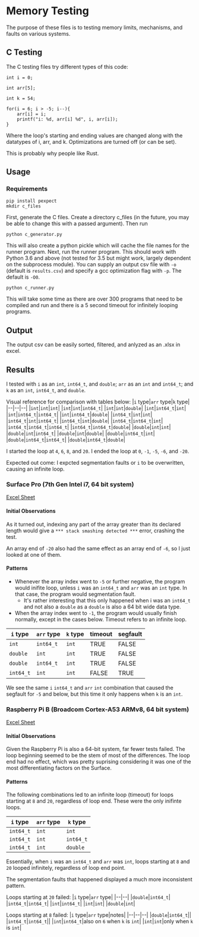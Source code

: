 # Memory Testing
The purpose of these files is to testing memory limits, mechanisms, and faults on various systems.

## C Testing

The C testing files try different types of this code:
```
int i = 0;

int arr[5];

int k = 54;

for(i = 6; i > -5; i--){
    arr[i] = i;
    printf("i: %d, arr[i] %d", i, arr[i]);
}
```

Where the loop's starting and ending values are changed along with the datatypes of i, arr, and k.
Optimizations are turned off (or can be set).

This is probably why people like Rust. 

## Usage

### Requirements

```
pip install pexpect
mkdir c_files
```

First, generate the C files. Create a directory c_files (in the future, you may be able to change this with a passed argument). Then run
```
python c_generator.py
```
This will also create a python pickle which will cache the file names for the runner program.
Next, run the runner program. This should work with Python 3.6 and above (not tested for 3.5 but might work, largely dependent on the subprocess module). You can supply an output csv file with `-o` (default is `results.csv`) and specify a gcc optimization flag with `-p`. The default is `-O0`.
```
python c_runner.py
```
This will take some time as there are over 300 programs that need to be compiled and run and there is a 5 second timeout for infinitely looping programs.

## Output

The output csv can be easily sorted, filtered, and anlyzed as an .xlsx in excel. 

## Results

I tested with `i` as an `int`, `int64_t`, and `double`; `arr` as an `int` and `int64_t`; and `k` as an `int`, `int64_t`, and `double`. 

Visual reference for comparison with tables below:
|`i` type|`arr` type|`k` type|
|--|--|--|
|`int`|`int`|`int`|
|`int`|`int`|`int64_t`|
|`int`|`int`|`double`|
|`int`|`int64_t`|`int`|
|`int`|`int64_t`|`int64_t`|
|`int`|`int64_t`|`double`|
|`int64_t`|`int`|`int`|
|`int64_t`|`int`|`int64_t`|
|`int64_t`|`int`|`double`|
|`int64_t`|`int64_t`|`int`|
|`int64_t`|`int64_t`|`int64_t`|
|`int64_t`|`int64_t`|`double`|
|`double`|`int`|`int`|
|`double`|`int`|`int64_t`|
|`double`|`int`|`double`|
|`double`|`int64_t`|`int`|
|`double`|`int64_t`|`int64_t`|
|`double`|`int64_t`|`double`|

I started the loop at `4`, `6`, `8`, and `20`. I ended the loop at `0`, `-1`, `-5`, `-6`, and `-20`. 

Expected out come: I expcted segmentation faults or `i` to be overwritten, causing an infinite loop. 

### Surface Pro (7th Gen Intel i7, 64 bit system)

[Excel Sheet](surface-i7_results.xlsx)

#### Initial Observations
As it turned out, indexing any part of the array greater than its declared length would give a `*** stack smashing detected ***` error, crashing the test. 

An array end of `-20` also had the same effect as an array end of `-6`, so I just looked at one of them. 

#### Patterns
* Whenever the array index went to `-5` or further negative, the program would inifite loop, unless `i` was an `int64_t` and `arr` was an `int` type. In that case, the program would segmentation fault. 
    * It's rather interesting that this only happened when i was an `int64_t` and not also a `double` as a `double` is also a 64 bit wide data type. 
* When the array index went to `-1`, the program would usually finish normally, except in the cases below. Timeout refers to an infinite loop.

|`i` type|`arr` type|`k` type|timeout|segfault|
|--|--|--|--|--|
|`int`|`int64_t`|`int`|TRUE|FALSE|
|`double`|`int`|`int`|TRUE|FALSE|
|`double`|`int64_t`|`int`|TRUE|FALSE|
|`int64_t`|`int`|`int`|FALSE|TRUE|

We see the same `i` `int64_t` and `arr` `int` combination that caused the segfault for `-5` and below, but this time it only happens when `k` is an `int`. 

### Raspberry Pi B (Broadcom Cortex-A53 ARMv8, 64 bit system)

[Excel Sheet](rasppi-3b_results.xlsx)

#### Initial Observations
Given the Raspberry Pi is also a 64-bit system, far fewer tests failed. The loop beginning seemed to be the stem of most of the differences. The loop end had no effect, which was pretty suprising considering it was one of the most differentiating factors on the Surface. 

#### Patterns
The following combinations led to an infinite loop (timeout) for loops starting at `8` and `20`, regardless of loop end. These were the only inifinte loops. 

|`i` type|`arr` type|`k` type|
|--|--|--|
|`int64_t`|`int`|`int`|
|`int64_t`|`int`|`int64_t`|
|`int64_t`|`int`|`double`|

Essentially, when `i` was an `int64_t` and `arr` was `int`, loops starting at `8` and `20` looped infinitely, regardless of loop end point. 

The segmentation faults that happened displayed a much more inconsistent pattern. 

Loops starting at `20` failed:
|`i` type|`arr` type|
|--|--|
|`double`|`int64_t`|
|`int64_t`|`int64_t`|
|`int`|`int64_t`|
|`int`|`int`|
|`double`|`int`|

Loops starting at `8` failed:
|`i` type|`arr` type|notes|
|--|--|--|
|`double`|`int64_t`||
|`int64_t`|`int64_t`||
|`int`|`int64_t`|also on `6` when `k` is `int`|
|`int`|`int`|only when `k` is `int`|

